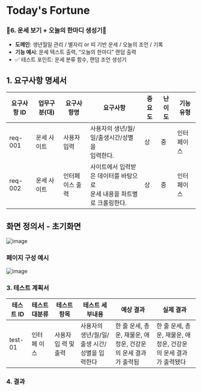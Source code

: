 # Today's Fortune
### 🤗6. **운세 보기 + 오늘의 한마디 생성기**🤗

- **도메인**: 생년월일 관리 / 별자리 or 띠 기반 운세 / 오늘의 조언 / 기록
- **기능 예시**: 운세 텍스트 출력, “오늘의 한마디” 랜덤 출력
- ✅ 테스트 포인트: 운세 분류 함수, 랜덤 조언 생성기


## 1. 요구사항 명세서
| 요구사항 ID | 업무구분(대)   | 요구사항명       | 요구사항                                                                 | 중요도 | 난이도 | 기능 유형  |
|-------------|----------------|------------------|--------------------------------------------------------------------------|--------|--------|-------------|
| req-001     | 운세&nbsp;사이트 | 사용자 입력      | 사용자의 생년/월/일/출생시간/성별을<br>입력한다.                         | 상     | 중     | 인터페이스 |
| req-002     | 운세&nbsp;사이트 | 인터페이스 출력  | 사이트에서 입력받은 데이터를 바탕으로<br>운세 내용을 파트별로 크롤링한다. | 상     | 중     | 인터페이스 |

##  화면 정의서 - 초기화면

![image](https://github.com/user-attachments/assets/1ec8ccfc-21a4-436f-ba28-7f4fbe03ddf0)


###  페이지 구성 예시

![image](https://github.com/user-attachments/assets/911e84d8-cf41-43ee-8eb5-4454f5a505ef)


### 3. 테스트 계획서

| 테스트 ID  | 테스트 대분류 | 테스트 항목           | 테스트 세부내용                                         | 예상 결과                                                    | 실제 결과                                |
|------------|----------------|------------------------|----------------------------------------------------------|---------------------------------------------------------------|------------------------------------------|
| test-01    | 인터페&nbsp;이스     | 사용자 입&nbsp;력 및 출력    | 사용자의 생년/월/일/출생 시간/성별을 입력한다            | 한 줄 운세, 총운, 재물운, 애정운, 건강운의 운세 결과가 출력됨 | 한 줄 운세, 총운, 재물운, 애정운, 건강운의 운세 결과가 출력됐다 |


### 4. 결과
